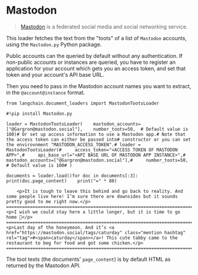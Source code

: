 Mastodon
========

> [Mastodon](https://joinmastodon.org/) is a federated social media and social networking service.

This loader fetches the text from the "toots" of a list of `Mastodon` accounts, using the `Mastodon.py` Python package.

Public accounts can the queried by default without any authentication. If non-public accounts or instances are queried, you have to register an application for your account which gets you an access token, and set that token and your account's API base URL.

Then you need to pass in the Mastodon account names you want to extract, in the `@account@instance` format.

    from langchain.document_loaders import MastodonTootsLoader

    #!pip install Mastodon.py

    loader = MastodonTootsLoader(    mastodon_accounts=["@Gargron@mastodon.social"],    number_toots=50,  # Default value is 100)# Or set up access information to use a Mastodon app.# Note that the access token can either be passed into# constructor or you can set the envirovnment "MASTODON_ACCESS_TOKEN".# loader = MastodonTootsLoader(#     access_token="<ACCESS TOKEN OF MASTODON APP>",#     api_base_url="<API BASE URL OF MASTODON APP INSTANCE>",#     mastodon_accounts=["@Gargron@mastodon.social"],#     number_toots=50,  # Default value is 100# )

    documents = loader.load()for doc in documents[:3]:    print(doc.page_content)    print("=" * 80)

        <p>It is tough to leave this behind and go back to reality. And some people live here! I’m sure there are downsides but it sounds pretty good to me right now.</p>    ================================================================================    <p>I wish we could stay here a little longer, but it is time to go home 🥲</p>    ================================================================================    <p>Last day of the honeymoon. And it’s <a href="https://mastodon.social/tags/caturday" class="mention hashtag" rel="tag">#<span>caturday</span></a>! This cute tabby came to the restaurant to beg for food and got some chicken.</p>    ================================================================================

The toot texts (the documents' `page_content`) is by default HTML as returned by the Mastodon API.